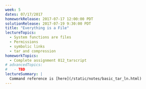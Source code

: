 ```yaml
---
week: 5
dates: 07/17/2017
homeworkRelease: 2017-07-17 12:00:00 PDT
solutionRelease: 2017-07-19 9:30:00 PDT
title: "Everything is a File"
lectureTopics:
  - System functions are files
  - Permissions
  - symbolic links
  - tar and compression
homeworkTopics:
  - Complete assignment 012_tarscript
# advancedTopics:
#   - TBD
lectureSummary: |
  Command reference is [here](/static/notes/basic_tar_ln.html)
---
```

